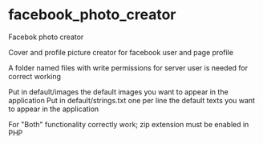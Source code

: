 facebook_photo_creator
======================

Facebok photo creator

Cover and profile picture creator for facebook user and page profile

A folder named files with write permissions for server user is needed for correct working

Put in default/images the default images you want to appear in the application
Put in default/strings.txt one per line the default texts you want to appear in the application

For "Both" functionality correctly work; zip extension must be enabled in PHP
